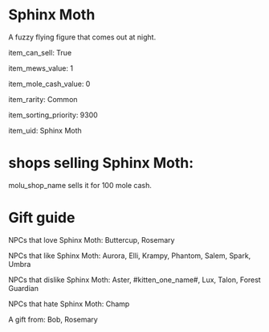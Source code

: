 # Sphinx Moth

A fuzzy flying figure that comes out at night.

item_can_sell: True

item_mews_value: 1

item_mole_cash_value: 0

item_rarity: Common

item_sorting_priority: 9300

item_uid: Sphinx Moth

# shops selling Sphinx Moth:

molu_shop_name sells it for 100 mole cash.

# Gift guide

NPCs that love Sphinx Moth: Buttercup, Rosemary

NPCs that like Sphinx Moth: Aurora, Elli, Krampy, Phantom, Salem, Spark, Umbra

NPCs that dislike Sphinx Moth: Aster, #kitten_one_name#, Lux, Talon, Forest Guardian

NPCs that hate Sphinx Moth: Champ

A gift from: Bob, Rosemary